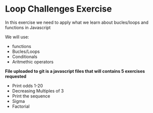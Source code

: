 <h1>Loop Challenges Exercise</h1>
<p>In this exercise we need to apply what we learn about bucles/loops and functions in Javascript</p>
<p>We will use:</p>
<ul>
<li>functions</li>
<li>Bucles/Loops</li>
<li>Conditionals</li>
<li>Aritmethic operators</li>
</ul>
<p><strong>File uploaded to git is a javascript files that will contains 5 exercises requested</strong></p>
<ul>
<li>Print odds 1-20</li>
<li>Decreasing Multiples of 3</li>
<li>Print the sequence</li>
<li>Sigma</li>
<li>Factorial</li>

</ul>